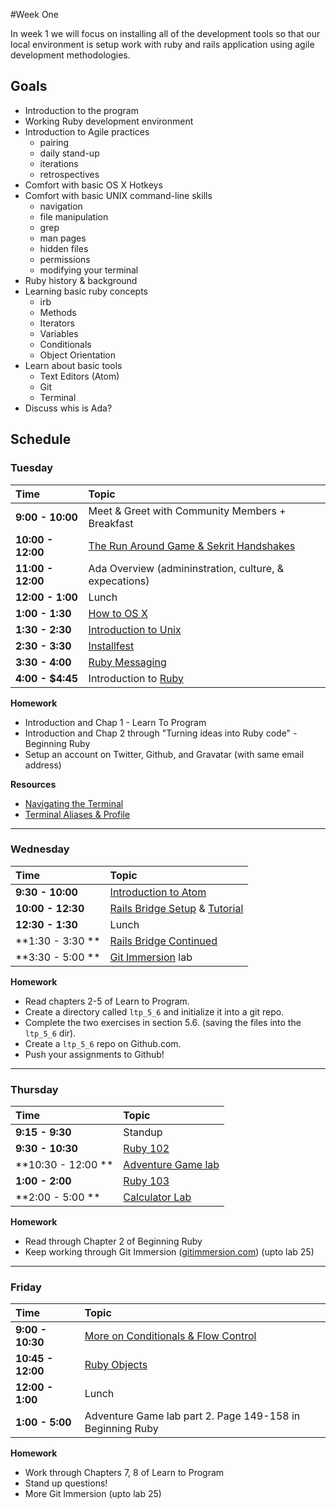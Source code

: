#Week One

In week 1 we  will focus on installing all of the development tools so that our local environment is setup work with ruby and rails application using agile development methodologies.

## Goals

+ Introduction to the program
+ Working Ruby development environment
+ Introduction to Agile practices
    + pairing
    + daily stand-up
    + iterations
    + retrospectives
+ Comfort with basic OS X Hotkeys
+ Comfort with basic UNIX command-line skills
    + navigation
    + file manipulation
    + grep
    + man pages
    + hidden files
    + permissions
    + modifying your terminal
+ Ruby history & background
+ Learning basic ruby concepts
    - irb
    - Methods
    - Iterators
    - Variables
    - Conditionals
    - Object Orientation
+ Learn about basic tools
    - Text Editors (Atom)
    - Git
    - Terminal
+ Discuss whis is Ada?

## Schedule
### Tuesday

| Time              | Topic                                   |
|:------------------ |:----------------------------------------|
| **9:00 - 10:00**   | Meet & Greet with Community Members + Breakfast |
| **10:00 - 12:00**  | [The Run Around Game & Sekrit Handshakes](monday/get-to-know-you-games.md) |
| **11:00 - 12:00** | Ada Overview (admininstration, culture, & expecations)                 |
| **12:00 - 1:00** | Lunch    |
| **1:00 - 1:30** | [How to OS X](monday/how-to-os-x.md)    |
| **1:30 - 2:30** | [Introduction to Unix](monday/nix.md)    |
| **2:30 - 3:30** | [Installfest](monday/installfest.md)     |
| **3:30 - 4:00** | [Ruby Messaging](monday/ruby-messaging.md)     |
| **4:00 - $4:45**  | Introduction to [Ruby](monday/ruby_101.md)    |

**Homework**

+ Introduction and Chap 1 - Learn To Program
+ Introduction and Chap 2 through "Turning ideas into Ruby code" - Beginning Ruby
+ Setup an account on Twitter, Github, and Gravatar (with same email address)

**Resources**
+ [Navigating the Terminal](http://mac.tutsplus.com/tutorials/terminal/navigating-the-terminal-a-gentle-introduction/)
+ [Terminal Aliases & Profile](http://mac.tutsplus.com/tutorials/terminal/speed-up-your-terminal-workflow-with-command-aliases-and-profile/)
---

### Wednesday
| Time              | Topic                             |
|:-------------------|:----------------------------------|
| **9:30 - 10:00**  | [Introduction to Atom](tuesday/atom.md) |
| **10:00 - 12:30** | [Rails Bridge Setup](tuesday/railsbridge-setup.md) & [Tutorial]((http://docs.railsbridge.org/intro-to-rails/))|
| **12:30 - 1:30** | Lunch |
| **1:30 - 3:30 **  | [Rails Bridge Continued](http://docs.railsbridge.org/intro-to-rails/) |
| **3:30 - 5:00 **  | [Git Immersion](tuesday/git_immersion.md) lab    |

**Homework**

- Read chapters 2-5 of Learn to Program.
- Create a directory called `ltp_5_6` and initialize it into a git repo.
- Complete the two exercises in section 5.6. (saving the files into the `ltp_5_6` dir).
- Create a `ltp_5_6` repo on Github.com.
- Push your assignments to Github!

---

### Thursday
| Time              | Topic     |
|:-------------------|:----------|
| **9:15 - 9:30**    | Standup   |
| **9:30 - 10:30**   | [Ruby 102](wednesday/ruby-102.md) |
| **10:30 - 12:00 ** | [Adventure Game lab](wednesday/flow-control.md)  |
| **1:00 - 2:00**    | [Ruby 103](wednesday/ruby-103.md) |
| **2:00 - 5:00 **   | [Calculator Lab](wednesday/calculator.md) |

**Homework**

+ Read through Chapter 2 of Beginning Ruby
+ Keep working through Git Immersion ([gitimmersion.com](http://gitimmersion.com)) (upto lab 25)

---

### Friday
| Time              | Topic               |
|:-------------------|:--------------------|
| **9:00 - 10:30** | [More on Conditionals & Flow Control](more_on_conditionals.md)  |
| **10:45 - 12:00** | [Ruby Objects](object-orientation.md)  |
| **12:00 - 1:00** | Lunch  |
| **1:00 - 5:00** | Adventure Game lab part 2. Page 149-158 in Beginning Ruby   |

**Homework**
* Work through Chapters 7, 8 of Learn to Program
* Stand up questions!
* More Git Immersion (upto lab 25)
